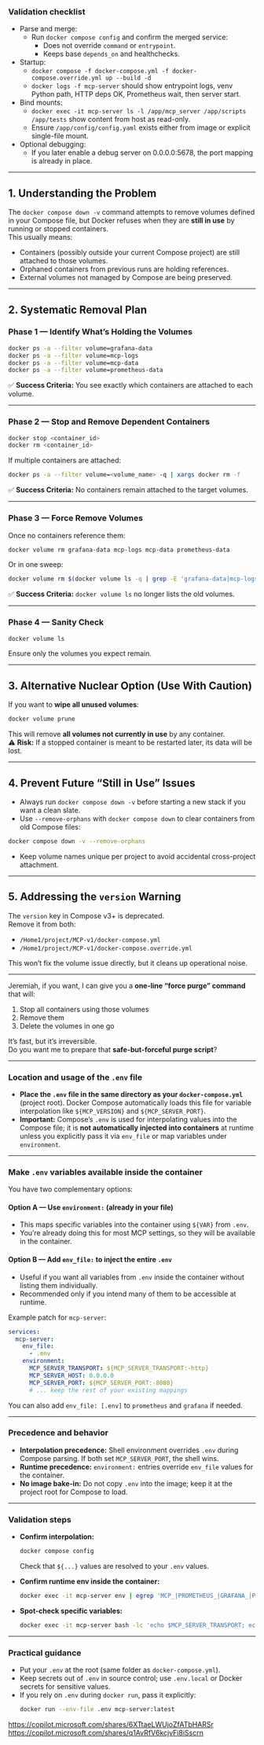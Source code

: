 ### Validation checklist

- Parse and merge:
  - Run `docker compose config` and confirm the merged service:
    - Does not override `command` or `entrypoint`.
    - Keeps base `depends_on` and healthchecks.
- Startup:
  - `docker compose -f docker-compose.yml -f docker-compose.override.yml up --build -d`
  - `docker logs -f mcp-server` should show entrypoint logs, venv Python path, HTTP deps OK, Prometheus wait, then server start.
- Bind mounts:
  - `docker exec -it mcp-server ls -l /app/mcp_server /app/scripts /app/tests` show content from host as read-only.
  - Ensure `/app/config/config.yaml` exists either from image or explicit single-file mount.
- Optional debugging:
  - If you later enable a debug server on 0.0.0.0:5678, the port mapping is already in place.

---

## **1. Understanding the Problem**
The `docker compose down -v` command attempts to remove volumes defined in your Compose file, but Docker refuses when they are **still in use** by running or stopped containers.  
This usually means:
- Containers (possibly outside your current Compose project) are still attached to those volumes.
- Orphaned containers from previous runs are holding references.
- External volumes not managed by Compose are being preserved.

---

## **2. Systematic Removal Plan**

### **Phase 1 — Identify What’s Holding the Volumes**
```bash
docker ps -a --filter volume=grafana-data
docker ps -a --filter volume=mcp-logs
docker ps -a --filter volume=mcp-data
docker ps -a --filter volume=prometheus-data
```
✅ **Success Criteria:** You see exactly which containers are attached to each volume.

---

### **Phase 2 — Stop and Remove Dependent Containers**
```bash
docker stop <container_id>
docker rm <container_id>
```
If multiple containers are attached:
```bash
docker ps -a --filter volume=<volume_name> -q | xargs docker rm -f
```
✅ **Success Criteria:** No containers remain attached to the target volumes.

---

### **Phase 3 — Force Remove Volumes**
Once no containers reference them:
```bash
docker volume rm grafana-data mcp-logs mcp-data prometheus-data
```
Or in one sweep:
```bash
docker volume rm $(docker volume ls -q | grep -E 'grafana-data|mcp-logs|mcp-data|prometheus-data')
```
✅ **Success Criteria:** `docker volume ls` no longer lists the old volumes.

---

### **Phase 4 — Sanity Check**
```bash
docker volume ls
```
Ensure only the volumes you expect remain.

---

## **3. Alternative Nuclear Option (Use With Caution)**
If you want to **wipe all unused volumes**:
```bash
docker volume prune
```
This will remove **all volumes not currently in use** by any container.  
⚠️ **Risk:** If a stopped container is meant to be restarted later, its data will be lost.

---

## **4. Prevent Future “Still in Use” Issues**
- Always run `docker compose down -v` before starting a new stack if you want a clean slate.
- Use `--remove-orphans` with `docker compose down` to clear containers from old Compose files:
```bash
docker compose down -v --remove-orphans
```
- Keep volume names unique per project to avoid accidental cross-project attachment.

---

## **5. Addressing the `version` Warning**
The `version` key in Compose v3+ is deprecated.  
Remove it from both:
- `/Home1/project/MCP-v1/docker-compose.yml`
- `/Home1/project/MCP-v1/docker-compose.override.yml`

This won’t fix the volume issue directly, but it cleans up operational noise.

---

Jeremiah, if you want, I can give you a **one-line “force purge” command** that will:
1. Stop all containers using those volumes
2. Remove them
3. Delete the volumes in one go

It’s fast, but it’s irreversible.  
Do you want me to prepare that **safe-but-forceful purge script**?

---
### Location and usage of the `.env` file

- **Place the `.env` file in the same directory as your `docker-compose.yml`** (project root). Docker Compose automatically loads this file for variable interpolation like `${MCP_VERSION}` and `${MCP_SERVER_PORT}`.
- **Important:** Compose’s `.env` is used for interpolating values into the Compose file; it is **not automatically injected into containers** at runtime unless you explicitly pass it via `env_file` or map variables under `environment`.

---

### Make `.env` variables available inside the container

You have two complementary options:

#### Option A — Use `environment:` (already in your file)
- This maps specific variables into the container using `${VAR}` from `.env`.
- You’re already doing this for most MCP settings, so they will be available in the container.

#### Option B — Add `env_file:` to inject the entire `.env`
- Useful if you want all variables from `.env` inside the container without listing them individually.
- Recommended only if you intend many of them to be accessible at runtime.

Example patch for `mcp-server`:
```yaml
services:
  mcp-server:
    env_file:
      - .env
    environment:
      MCP_SERVER_TRANSPORT: ${MCP_SERVER_TRANSPORT:-http}
      MCP_SERVER_HOST: 0.0.0.0
      MCP_SERVER_PORT: ${MCP_SERVER_PORT:-8080}
      # ... keep the rest of your existing mappings
```

You can also add `env_file: [.env]` to `prometheus` and `grafana` if needed.

---

### Precedence and behavior

- **Interpolation precedence:** Shell environment overrides `.env` during Compose parsing. If both set `MCP_SERVER_PORT`, the shell wins.
- **Runtime precedence:** `environment:` entries override `env_file` values for the container.
- **No image bake-in:** Do not copy `.env` into the image; keep it at the project root for Compose to load.

---

### Validation steps

- **Confirm interpolation:**
  ```bash
  docker compose config
  ```
  Check that `${...}` values are resolved to your `.env` values.

- **Confirm runtime env inside the container:**
  ```bash
  docker exec -it mcp-server env | egrep 'MCP_|PROMETHEUS_|GRAFANA_|PYTHON_VERSION'
  ```

- **Spot-check specific variables:**
  ```bash
  docker exec -it mcp-server bash -lc 'echo $MCP_SERVER_TRANSPORT; echo $MCP_SERVER_PORT'
  ```

---

### Practical guidance

- Put your `.env` at the root (same folder as `docker-compose.yml`).
- Keep secrets out of `.env` in source control; use `.env.local` or Docker secrets for sensitive values.
- If you rely on `.env` during `docker run`, pass it explicitly:
  ```bash
  docker run --env-file .env mcp-server:latest
  ```
  
https://copilot.microsoft.com/shares/6XTtaeLWUjoZfATbHARSr
https://copilot.microsoft.com/shares/q1AvRfV6kcjvFi8iSscrn
